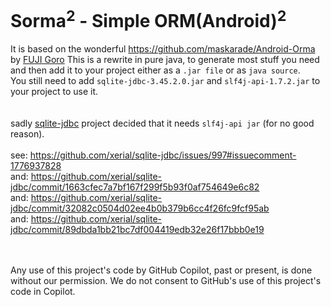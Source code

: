 # Sorma<sup>2</sup> - Simple ORM(Android)<sup>2</sup>

It is based on the wonderful https://github.com/maskarade/Android-Orma by [FUJI Goro](https://github.com/gfx)
This is a rewrite in pure java, to generate most stuff you need and then add it to your project
either as a ```.jar file``` or as ```java source```.<br>
You still need to add ```sqlite-jdbc-3.45.2.0.jar``` and ```slf4j-api-1.7.2.jar``` to your project to use it.<br>
<br><br>
sadly [sqlite-jdbc](https://github.com/xerial/sqlite-jdbc) project decided that it needs ```slf4j-api jar``` (for no good reason).
<br><br>
see: https://github.com/xerial/sqlite-jdbc/issues/997#issuecomment-1776937828<br>
and: https://github.com/xerial/sqlite-jdbc/commit/1663cfec7a7bf167f299f5b93f0af754649e6c82<br>
and: https://github.com/xerial/sqlite-jdbc/commit/32082c0504d02ee4b0b379b6cc4f26fc9fcf95ab<br>
and: https://github.com/xerial/sqlite-jdbc/commit/89dbda1bb21bc7df004419edb32e26f17bbb0e19<br>
<br>

<br>
Any use of this project's code by GitHub Copilot, past or present, is done
without our permission.  We do not consent to GitHub's use of this project's
code in Copilot.
